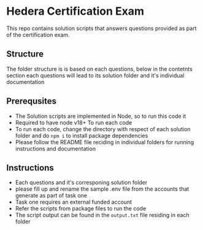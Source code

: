 # Hedera Certification Exam
This repo contains solution scripts that answers questions provided as part of the certification exam.
## Structure
The folder structure is is based on each questions, below in the contetnts section each questions will lead to its solution folder and it's individual documentation
## Prerequsites

 - The Solution scripts are implemented in Node, so to run this code it
 -  Required to have node v18+ To run each code
 - To run each code, change the directory with respect of each solution folder and do `npm i` to install package dependencies
 - Please follow the README file reciding in individual folders for running instructions and documentation

## Instructions

 - Each questions and it's corresponing solution folder
 - please fill up and rename the sample .env file from the accounts that generate as part of task one
 - Task one requires an external funded account
 - Refer the scripts from package files to run the code
 - The script output can be found in the `output.txt` file residing in each folder


